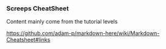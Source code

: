 ### Screeps CheatSheet

Content mainly come from the tutorial levels






https://github.com/adam-p/markdown-here/wiki/Markdown-Cheatsheet#links
